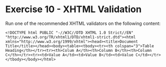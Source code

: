 # Exercise 10 - XHTML Validation

Run one of the recommended XHTML validators on the following content:

`<!DOCTYPE html PUBLIC "-//W3C//DTD XHTML 1.0 Strict//EN" "http://www.w3.org/TR/xhtml1/DTD/xhtml1-strict.dtd"><html xmlns="http://www.w3.org/1999/xhtml"><head><title>Document Title</title></head><body><table><tbody><tr><th colspan="3">Table Heading</th></tr><tr><th>Colum A</th><th>Column B</th><th>Column C</th></tr><tr><td>Value A</td><td>Value B</td><td>Value C</td></tr></tbody></body></html> `